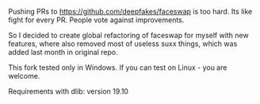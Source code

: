 Pushing PRs to https://github.com/deepfakes/faceswap is too hard. 
Its like fight for every PR. 
People vote against improvements.

So I decided to create global refactoring of faceswap for myself with new features, where also removed most of useless suxx things, which was added last month in original repo.

This fork tested only in Windows. If you can test on Linux - you are welcome.

Requirements with dlib: version 19.10
